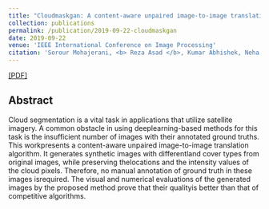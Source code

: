 ```yaml
---
title: "Cloudmaskgan: A content-aware unpaired image-to-image translation algorithm for remote sensing imagery"
collection: publications
permalink: /publication/2019-09-22-cloudmaskgan
date: 2019-09-22
venue: 'IEEE International Conference on Image Processing'
citation: 'Sorour Mohajerani, <b> Reza Asad </b>, Kumar Abhishek, Neha Sharma, Alysha van Duynhoven, Parvaneh Saeedi. <i>IEEE International Conference on Image Processing</i>. <b> ICIP 2019</b>.'
---
```

[[PDF]](https://www.researchgate.net/profile/Sorour_Mohajerani/publication/335539139_Cloudmaskgan_A_Content-Aware_Unpaired_Image-To-Image_Translation_Algorithm_for_Remote_Sensing_Imagery/links/5ea222fe458515ec3a02d98d/Cloudmaskgan-A-Content-Aware-Unpaired-Image-To-Image-Translation-Algorithm-for-Remote-Sensing-Imagery.pdf)

## Abstract
Cloud segmentation is a vital task in applications that utilize satellite imagery. A common obstacle in using deeplearning-based methods for this task is the insufficient number of images with their annotated ground truths. This workpresents a content-aware unpaired image-to-image translation algorithm. It generates synthetic images with differentland cover types from original images, while preserving thelocations and the intensity values of the cloud pixels. Therefore, no manual annotation of ground truth in these images isrequired. The visual and numerical evaluations of the generated images by the proposed method prove that their qualityis better than that of competitive algorithms. 
